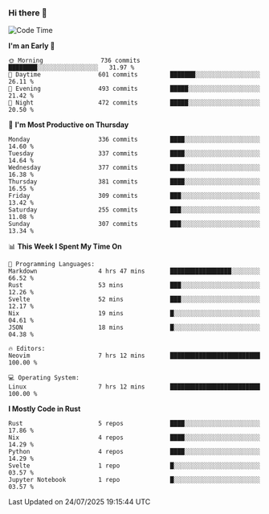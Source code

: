 ### Hi there 👋
<!--START_SECTION:waka-->
![Code Time](http://img.shields.io/badge/Code%20Time-722%20hrs%2050%20mins-blue)

**I'm an Early 🐤** 

```text
🌞 Morning                736 commits         ████████░░░░░░░░░░░░░░░░░   31.97 % 
🌆 Daytime                601 commits         ███████░░░░░░░░░░░░░░░░░░   26.11 % 
🌃 Evening                493 commits         █████░░░░░░░░░░░░░░░░░░░░   21.42 % 
🌙 Night                  472 commits         █████░░░░░░░░░░░░░░░░░░░░   20.50 % 
```
📅 **I'm Most Productive on Thursday** 

```text
Monday                   336 commits         ████░░░░░░░░░░░░░░░░░░░░░   14.60 % 
Tuesday                  337 commits         ████░░░░░░░░░░░░░░░░░░░░░   14.64 % 
Wednesday                377 commits         ████░░░░░░░░░░░░░░░░░░░░░   16.38 % 
Thursday                 381 commits         ████░░░░░░░░░░░░░░░░░░░░░   16.55 % 
Friday                   309 commits         ███░░░░░░░░░░░░░░░░░░░░░░   13.42 % 
Saturday                 255 commits         ███░░░░░░░░░░░░░░░░░░░░░░   11.08 % 
Sunday                   307 commits         ███░░░░░░░░░░░░░░░░░░░░░░   13.34 % 
```


📊 **This Week I Spent My Time On** 

```text
💬 Programming Languages: 
Markdown                 4 hrs 47 mins       █████████████████░░░░░░░░   66.52 % 
Rust                     53 mins             ███░░░░░░░░░░░░░░░░░░░░░░   12.26 % 
Svelte                   52 mins             ███░░░░░░░░░░░░░░░░░░░░░░   12.17 % 
Nix                      19 mins             █░░░░░░░░░░░░░░░░░░░░░░░░   04.61 % 
JSON                     18 mins             █░░░░░░░░░░░░░░░░░░░░░░░░   04.38 % 

🔥 Editors: 
Neovim                   7 hrs 12 mins       █████████████████████████   100.00 % 

💻 Operating System: 
Linux                    7 hrs 12 mins       █████████████████████████   100.00 % 
```

**I Mostly Code in Rust** 

```text
Rust                     5 repos             ████░░░░░░░░░░░░░░░░░░░░░   17.86 % 
Nix                      4 repos             ████░░░░░░░░░░░░░░░░░░░░░   14.29 % 
Python                   4 repos             ████░░░░░░░░░░░░░░░░░░░░░   14.29 % 
Svelte                   1 repo              █░░░░░░░░░░░░░░░░░░░░░░░░   03.57 % 
Jupyter Notebook         1 repo              █░░░░░░░░░░░░░░░░░░░░░░░░   03.57 % 
```




 Last Updated on 24/07/2025 19:15:44 UTC
<!--END_SECTION:waka-->

<!--
**YoganshSharma/YoganshSharma** is a ✨ _special_ ✨ repository because its `README.md` (this file) appears on your GitHub profile.

Here are some ideas to get you started:

- 🔭 I’m currently working on ...
- 🌱 I’m currently learning ...
- 👯 I’m looking to collaborate on ...
- 🤔 I’m looking for help with ...
- 💬 Ask me about ...
- 📫 How to reach me: ...
- 😄 Pronouns: ...
- ⚡ Fun fact: ...
-->
